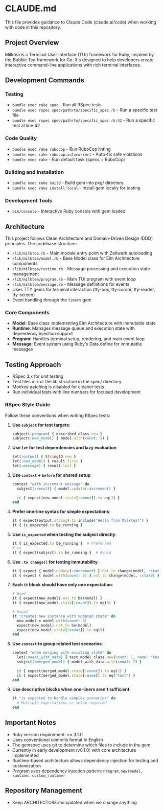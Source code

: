 # CLAUDE.md

This file provides guidance to Claude Code (claude.ai/code) when working with code in this repository.

## Project Overview

Milktea is a Terminal User Interface (TUI) framework for Ruby, inspired by the Bubble Tea framework for Go. It's designed to help developers create interactive command-line applications with rich terminal interfaces.

## Development Commands

### Testing
- `bundle exec rake spec` - Run all RSpec tests
- `bundle exec rspec spec/path/to/specific_spec.rb` - Run a specific test file
- `bundle exec rspec spec/path/to/specific_spec.rb:42` - Run a specific test at line 42

### Code Quality
- `bundle exec rake rubocop` - Run RuboCop linting
- `bundle exec rake rubocop:autocorrect` - Auto-fix safe violations
- `bundle exec rake` - Run default task (specs + RuboCop)

### Building and Installation
- `bundle exec rake build` - Build gem into pkg/ directory
- `bundle exec rake install:local` - Install gem locally for testing

### Development Tools
- `bin/console` - Interactive Ruby console with gem loaded

## Architecture

This project follows Clean Architecture and Domain-Driven Design (DDD) principles. The codebase structure:

- `/lib/milktea.rb` - Main module entry point with Zeitwerk autoloading
- `/lib/milktea/model.rb` - Base Model class for Elm Architecture components
- `/lib/milktea/runtime.rb` - Message processing and execution state management
- `/lib/milktea/program.rb` - Main TUI program with event loop
- `/lib/milktea/message.rb` - Message definitions for events
- Uses TTY gems for terminal interaction (tty-box, tty-cursor, tty-reader, tty-screen)
- Event handling through the `timers` gem

### Core Components

- **Model**: Base class implementing Elm Architecture with immutable state
- **Runtime**: Manages message queue and execution state with dependency injection support
- **Program**: Handles terminal setup, rendering, and main event loop
- **Message**: Event system using Ruby's Data.define for immutable messages

## Testing Approach

- RSpec 3.x for unit testing
- Test files mirror the lib structure in the spec/ directory
- Monkey patching is disabled for cleaner tests
- Run individual tests with line numbers for focused development

### RSpec Style Guide

Follow these conventions when writing RSpec tests:

1. **Use `subject` for test targets**:
   ```ruby
   subject(:program) { described_class.new }
   subject(:new_model) { model.with(count: 5) }
   ```

2. **Use `let` for test dependencies and lazy evaluation**:
   ```ruby
   let(:output) { StringIO.new }
   let(:new_model) { result.first }
   let(:message) { result.last }
   ```

3. **Use `context` + `before` for shared setup**:
   ```ruby
   context "with increment message" do
     subject(:result) { model.update(:increment) }
     
     it { expect(new_model.state[:count]).to eq(1) }
   end
   ```

4. **Prefer one-line syntax for simple expectations**:
   ```ruby
   it { expect(output.string).to include("Hello from Milktea!") }
   it { is_expected.to be_running }
   ```

5. **Use `is_expected` when testing the subject directly**:
   ```ruby
   it { is_expected.to be_running }  # Preferred
   # vs
   it { expect(subject).to be_running }  # Avoid
   ```

6. **Use `.to change()` for testing immutability**:
   ```ruby
   it { expect { model.update(:increment) }.not_to change(model, :state) }
   it { expect { model.with(count: 5) }.not_to change(model, :state) }
   ```

7. **Each `it` block should have only one expectation**:
   ```ruby
   # Good
   it { expect(new_model).not_to be(model) }
   it { expect(new_model.state[:count]).to eq(5) }
   
   # Avoid
   it "creates new instance with updated state" do
     new_model = model.with(count: 5)
     expect(new_model).not_to be(model)
     expect(new_model.state[:count]).to eq(5)
   end
   ```

8. **Use `context` to group related test scenarios**:
   ```ruby
   context "when merging with existing state" do
     let(:model_with_data) { test_model_class.new(count: 1, name: "test") }
     subject(:merged_model) { model_with_data.with(count: 2) }
     
     it { expect(merged_model.state[:count]).to eq(2) }
     it { expect(merged_model.state[:name]).to eq("test") }
   end
   ```

9. **Use descriptive blocks when one-liners aren't sufficient**:
   ```ruby
   it "is expected to handle complex scenarios" do
     # Multiple expectations or setup required
   end
   ```

## Important Notes

- Ruby version requirement: >= 3.1.0
- Uses conventional commits format in English
- The gemspec uses git to determine which files to include in the gem
- Currently in early development (v0.1.0) with core architecture implemented
- Runtime-based architecture allows dependency injection for testing and customization
- Program uses dependency injection pattern: `Program.new(model, runtime: custom_runtime)`

## Repository Management

- Keep ARCHITECTURE.md updated when we change anything